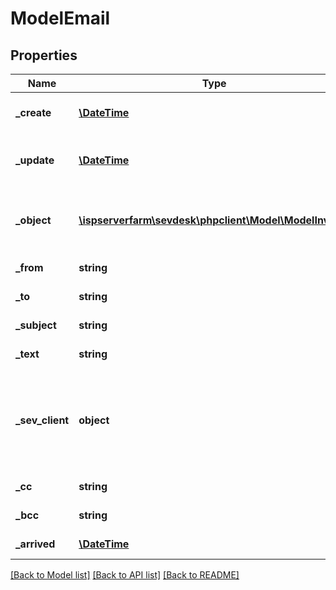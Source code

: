 # ModelEmail

## Properties
Name | Type | Description | Notes
------------ | ------------- | ------------- | -------------
**_create** | [**\DateTime**](\DateTime.md) | creation date of the Email | [optional] 
**_update** | [**\DateTime**](\DateTime.md) | date the email was last updated | [optional] 
**_object** | [**\ispserverfarm\sevdesk\phpclient\Model\ModelInvoice**](ModelInvoice.md) | invoice object which is send via email | [optional] 
**_from** | **string** | sender of the email | [optional] 
**_to** | **string** | recipient of the email | [optional] 
**_subject** | **string** | subject of the email | [optional] 
**_text** | **string** | text written in the email | [optional] 
**_sev_client** | **object** | sevClient is the unique id every customer has and is used in nearly all operations | [optional] 
**_cc** | **string** | cc of the email | [optional] 
**_bcc** | **string** | bcc of the email | [optional] 
**_arrived** | [**\DateTime**](\DateTime.md) | arrival date of the email | [optional] 

[[Back to Model list]](../README.md#documentation-for-models) [[Back to API list]](../README.md#documentation-for-api-endpoints) [[Back to README]](../README.md)


